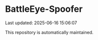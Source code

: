 # BattleEye-Spoofer

Last updated: 2025-06-16 15:06:07

This repository is automatically maintained.
